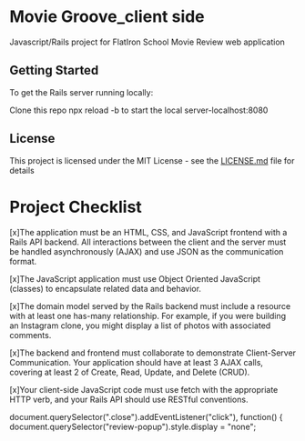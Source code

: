 # Movie Groove_client side

Javascript/Rails project for FlatIron School
Movie Review web application

## Getting Started
To get the Rails server running locally:

Clone this repo
npx reload -b  to start the local server-localhost:8080


## License

This project is licensed under the MIT License - see the [LICENSE.md](LICENSE.md) file for details




# Project Checklist

[x]The application must be an HTML, CSS, and JavaScript frontend with a Rails API backend. All interactions between the client and the server must be handled asynchronously (AJAX) and use JSON as the communication format.

[x]The JavaScript application must use Object Oriented JavaScript (classes) to encapsulate related data and behavior.

[x]The domain model served by the Rails backend must include a resource with at least one has-many relationship. For example, if you were building an Instagram clone, you might display a list of photos with associated comments.

[x]The backend and frontend must collaborate to demonstrate Client-Server Communication. Your application should have at least 3 AJAX calls, covering at least 2 of Create, Read, Update, and Delete (CRUD).

[x]Your client-side JavaScript code must use fetch with the appropriate HTTP verb, and your Rails API should use RESTful conventions.




document.querySelector(".close").addEventListener("click"), function() {
  document.querySelector("review-popup").style.display = "none";
